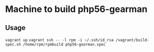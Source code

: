 Machine to build php56-gearman
========


Usage
-------
`vagrant up`
`vagrant ssh -- -l rpm -i ~/.ssh/id_rsa /vagrant/build-spec.sh /home/rpm/rpmbuild php56-gearman.spec`
